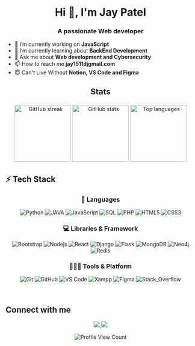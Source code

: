 <h1 align="center">Hi 👋, I'm Jay Patel</h1>
<h3 align="center">A passionate Web developer</h3>

- 🔭 I’m currently working on **JavaScript**
- 🌱 I’m currently learning about **BackEnd Development**
- 💬 Ask me about **Web development and Cybersecurity**
- 📫 How to reach me **jay1511djgmail.com**
- 😇 Can't Live Without **Notion, VS Code and Figma**

###

<h2 align="center">Stats</h2>

###

<div align="center">
  <img src="https://streak-stats.demolab.com?user=jayy1511&theme=github-dark&hide_border=true&border_radius=5" height="150" alt="GitHub streak" />
  <img src="https://github-readme-stats.vercel.app/api?username=jayy1511&show_icons=true&theme=github_dark&hide_border=true" height="150" alt="GitHub stats" />
  <img src="https://github-readme-stats.vercel.app/api/top-langs/?username=jayy1511&layout=compact&theme=github_dark&hide_border=true" height="150" alt="Top languages" />
</div>

###

## ⚡ Tech Stack 

<div align="center">

### 🚀 Languages

![Python](https://img.shields.io/badge/Python-59666C?style=for-the-badge&logo=python&logoColor=306998)
![JAVA](https://img.shields.io/badge/Java-193D6C?style=for-the-badge&logo=java&logoColor=white)
![JavaScript](https://img.shields.io/badge/JavaScript-9769AD?style=for-the-badge&logo=javascript&logoColor=F7DF1E)
![SQL](https://img.shields.io/badge/MySQL-00000F?style=for-the-badge&logo=mysql&logoColor=white)
![PHP](https://img.shields.io/badge/PHP-00096C?style=for-the-badge&logo=php&logoColor=white)
![HTML5](https://img.shields.io/badge/HTML5-CB3837?style=for-the-badge&logo=html5&logoColor=white)
![CSS3](https://img.shields.io/badge/CSS3-F05032?style=for-the-badge&logo=css3&logoColor=white)

### 💻 Libraries & Framework

![Bootstrap](https://img.shields.io/badge/Bootstrap-563D7C?style=for-the-badge&logo=bootstrap&logoColor=white)
![Nodejs](https://img.shields.io/badge/Node.js-331932?style=for-the-badge&logo=nodedotjs&logoColor=white)
![React](https://img.shields.io/badge/React-F05032?style=for-the-badge&logo=react&logoColor=61DAFB)
![Django](https://img.shields.io/badge/Django-092E20?style=for-the-badge&logo=django&logoColor=white)
![Flask](https://img.shields.io/badge/Flask-000000?style=for-the-badge&logo=flask&logoColor=white)
![MongoDB](https://img.shields.io/badge/MongoDB-47A248?style=for-the-badge&logo=mongodb&logoColor=white)
![Neo4j](https://img.shields.io/badge/Neo4j-008CC1?style=for-the-badge&logo=neo4j&logoColor=white)
![Redis](https://img.shields.io/badge/Redis-DC382D?style=for-the-badge&logo=redis&logoColor=white)

### 🧑🏻‍💻 Tools & Platform

![Git](https://img.shields.io/badge/Git-F05032?style=for-the-badge&logo=git&logoColor=white)
![GitHub](https://img.shields.io/badge/GitHub-100000?style=for-the-badge&logo=github&logoColor=white)
![VS Code](https://img.shields.io/badge/Visual_Studio_Code-0078D4?style=for-the-badge&logo=visual%20studio%20code&logoColor=white)
![Xampp](https://img.shields.io/badge/Xampp-F37623?style=for-the-badge&logo=xampp&logoColor=white)
![Figma](https://img.shields.io/badge/Figma-000000?style=for-the-badge&logo=figma&logoColor=white)
![Stack_Overflow](https://img.shields.io/badge/Stack_Overflow-FE7A16?style=for-the-badge&logo=stack-overflow&logoColor=white)

</div>

<br>

## Connect with me

<p align="center">
  	<a href="https://www.linkedin.com/in/jay-patel-11012005j11012005" target="blank">
		<img src="https://img.shields.io/badge/linkedin-%2312100E.svg?&style=for-the-badge&logo=linkedin&logoColor=white&color=blue" />
	</a>
	<a href="https://www.instagram.com/_jay_11_01_?utm_source=ig_web_button_share_sheet&igsh=ZDNlZDc0MzIxNw==" target="blank">
		<img src="https://img.shields.io/badge/Instagram-E4405F?style=for-the-badge&logo=instagram&logoColor=white" />
	</a>
</p>

<p align="center">
  <img src="https://komarev.com/ghpvc/?username=jayy1511&style=for-the-badge&color=blue" alt="Profile View Count" />
</p>
